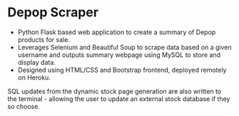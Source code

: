 # Depop Scraper

- Python Flask based web application to create a summary of Depop products for sale.
- Leverages Selenium and Beautiful Soup to scrape data based on a given username and outputs summary webpage using MySQL to store and display data.
- Designed using HTML/CSS and Bootstrap frontend, deployed remotely on Heroku.

SQL updates from the dynamic stock page generation are also written to the terminal - allowing the user to update an external stock database if they so choose.